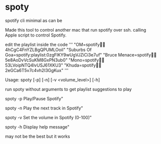 # spoty
spotify cli minimal as can be

Made this tool to control another mac that run spotify over ssh.
calling Apple script to control Spotify.

edit the playlist inside the code
'''
"OM=spotify:artist:4hCgC4FnYZLBgQPUMLOoiI"
"Suburbs Of Goa=spotify:playlist:0zgFlKY9wUgVJZiCi3e7uf"
"Bruce Menace=spotify:artist:5e8AoDvVcSuKM8GxPN3ub0"
"Mono=spotify:artist:53LVoipNTQ4lvUSJ61XKU3"
"Khuda=spotify:artist:2eGCa6T5v7c4vh2I3GgKux"
'''

Usage: spoty [-p] [-n] [-v <volume_level>] [-h]

run spoty without arguments to get playlist suggestions to play

spoty -p         Play/Pause Spotify"

spoty -n         Play the next track in Spotify"

spoty -v <level> Set the volume in Spotify (0-100)"

spoty -h         Display help message"

may not be the best but it works
